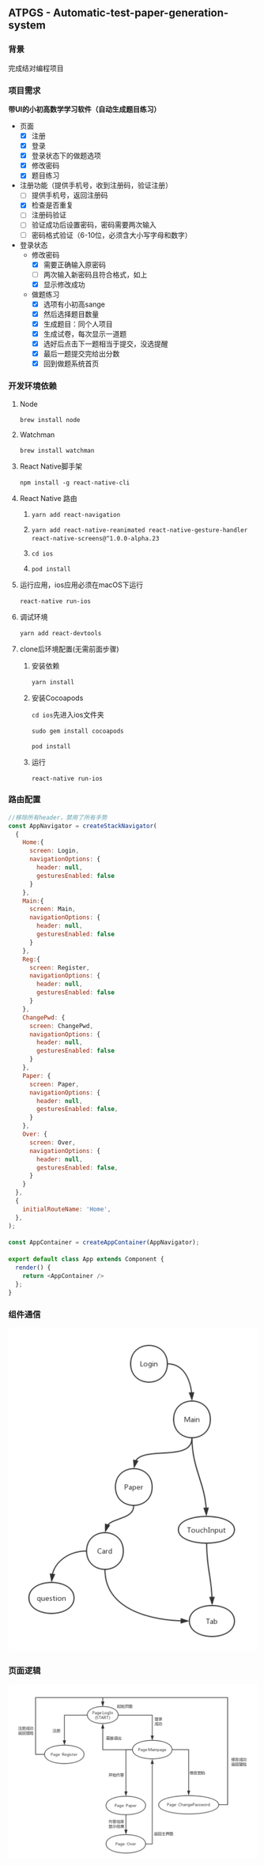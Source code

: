 ## ATPGS - Automatic-test-paper-generation-system

### 背景

完成结对编程项目

### 项目需求

**带UI的小初高数学学习软件（自动生成题目练习）**

- 页面
  - [x] 注册
  - [x] 登录
  - [x] 登录状态下的做题选项
  - [x] 修改密码
  - [x] 题目练习

- 注册功能（提供手机号，收到注册码，验证注册）
  - [ ] 提供手机号，返回注册码
  - [x] 检查是否重复
  - [ ] 注册码验证
  - [ ] 验证成功后设置密码，密码需要两次输入
  - [ ] 密码格式验证（6-10位，必须含大小写字母和数字）
- 登录状态
  - 修改密码
    - [x] 需要正确输入原密码
    - [ ] 两次输入新密码且符合格式，如上
    - [x] 显示修改成功
  - 做题练习
    - [x] 选项有小初高sange
    - [x] 然后选择题目数量
    - [x] 生成题目：同个人项目
    - [x] 生成试卷，每次显示一道题
    - [x] 选好后点击下一题相当于提交，没选提醒
    - [x] 最后一题提交完给出分数
    - [x] 回到做题系统首页

### 开发环境依赖

1. Node

   `brew install node`

2. Watchman

   `brew install watchman`

3. React Native脚手架

   `npm install -g react-native-cli`

4. React Native 路由

   1. `yarn add react-navigation`

   2. `yarn add react-native-reanimated react-native-gesture-handler react-native-screens@^1.0.0-alpha.23`

   3. `cd ios`

   4. `pod install`

5. 运行应用，ios应用必须在macOS下运行

   `react-native run-ios`

6. 调试环境

   `yarn add react-devtools`

7. clone后环境配置(无需前面步骤)

   1. 安装依赖

      `yarn install`

   2. 安装Cocoapods

      `cd ios`先进入ios文件夹

      `sudo gem install cocoapods`

      `pod install`

   3. 运行

      `react-native run-ios`


### 路由配置

```js
//移除所有header，禁用了所有手势
const AppNavigator = createStackNavigator(
  {
    Home:{
      screen: Login,
      navigationOptions: {
        header: null,
        gesturesEnabled: false
      }
    },
    Main:{
      screen: Main,
      navigationOptions: {
        header: null,
        gesturesEnabled: false
      }
    },
    Reg:{
      screen: Register,
      navigationOptions: {
        header: null,
        gesturesEnabled: false
      }
    },
    ChangePwd: {
      screen: ChangePwd,
      navigationOptions: {
        header: null,
        gesturesEnabled: false
      }
    },
    Paper: {
      screen: Paper,
      navigationOptions: {
        header: null,
        gesturesEnabled: false,
      }
    },
    Over: {
      screen: Over,
      navigationOptions: {
        header: null,
        gesturesEnabled: false,
      }
    }
  },
  {
    initialRouteName: 'Home',
  },
);

const AppContainer = createAppContainer(AppNavigator);

export default class App extends Component {
  render() {
    return <AppContainer />
  };
}
```

### 组件通信

![组件通信](./static/components_communication.png)

### 页面逻辑

![](./static/pages_logic.png)

